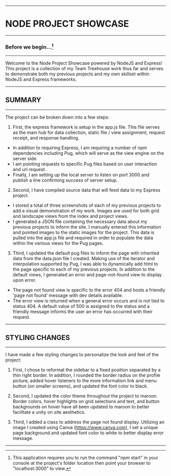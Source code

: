 ___
# NODE PROJECT SHOWCASE
___
### Before we begin...[^1]
___

Welcome to the Node Project Showcase powered by NodeJS and Express! This project is a collection of my Team Treehouse work thus far and serves to demonstrate both my previous projects and my own skillset within NodeJS and Express frameworks. 

___
## SUMMARY
___
The project can be broken down into a few steps:

1. First, the express framework is setup in the app.js file. This file serves as the main hub for data collection, static file / view assignment, request receipt, and response handling. 
-   In addition to requiring Express, I am requiring a number of npm dependencies including Pug, which will serve as the view engine on the server side. 
-   I am pointing requests to specific Pug files based on user interaction and url request.
-   Finally, I am setting up the local server to listen on port 3000 and publish a line confirming success of server setup.

2. Second, I have compiled source data that will feed data to my Express project.
-   I stored a total of three screenshots of each of my previous projects to add a visual demonstration of my work. Images are used for both grid and landscape views from the index and project views.
-   I generated a JSON file containing the necessary data about my previous projects to inform the site. I manually entered this information and pointed images to the static images for the project. This data is pulled into the app.js file and required in order to populate the data within the various views for the Pug pages.
        

3. Third, I updated the default pug files to inform the page with inherited data from the data.json file I created. Making use of the iterator and interpolation supported by Pug, I was able to dynamically add html to the page specific to each of my previous projects. In addition to the default views, I generated an error and page-not-found view to display upon error. 
-   The page not found view is specific to the error 404 and hosts a friendly 'page not found' message with dev details available.
-   The error view is returned when a general error occurs and is not tied to status 404. A default value of 500 is assigned to the status and a friendly message informs the user an error has occurred with their request.

___
## STYLING CHANGES
___

I have made a few styling changes to personalize the look and feel of the project: 
    
1. First, I chose to reformat the sidebar to a fixed position separated by a thin right border. In addition, I rounded the border radius on the profile picture, added hover listeners to the more information link and menu button (on smaller screens), and updated the font color to black.

2. Second, I updated the color theme throughout the project to maroon. Border colors, hover highlights on grid selections and text, and button backgrounds on hover have all been updated to maroon to better facilitate a unity on site aesthetics. 

3. Third, I added a class to address the page not found display. Utilizing an image I created using Canva (https://www.canva.com), I set a unique page background and updated font color to white to better display error message.
___

[^1]: This application requires you to run the command "npm start" in your console at the project's folder location then point your browser to "localhost:3000" to view.
